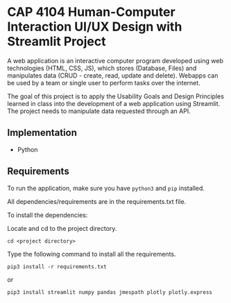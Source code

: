 # CAP 4104 Human-Computer Interaction UI/UX Design with Streamlit Project
A web application is an interactive computer program developed using web technologies (HTML, CSS, JS), which stores (Database, Files) and manipulates data (CRUD - create, read, update and delete). Webapps can be used by a team or single user to perform tasks over the internet.

The goal of this project is to apply the Usability Goals and Design Principles learned in class into the development of a web application using Streamlit. The project needs to manipulate data requested through an API.

## Implementation
- Python

## Requirements
To run the application, make sure you have `python3` and `pip` installed.

All dependencies/requirements are in the requirements.txt file.

To install the dependencies:

Locate and cd to the project directory.

```
cd <project directory>
```

Type the following command to install all the requirements.
```
pip3 install -r requirements.txt
```

or 
```
pip3 install streamlit numpy pandas jmespath plotly plotly.express
```